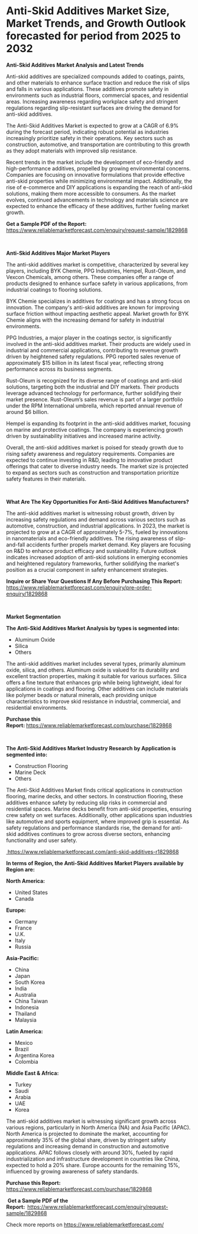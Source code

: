 <p><h1>Anti-Skid Additives Market Size, Market Trends, and Growth Outlook forecasted for period from 2025 to 2032</h1></p><p><strong>Anti-Skid Additives Market Analysis and Latest Trends</strong></p>
<p><p>Anti-skid additives are specialized compounds added to coatings, paints, and other materials to enhance surface traction and reduce the risk of slips and falls in various applications. These additives promote safety in environments such as industrial floors, commercial spaces, and residential areas. Increasing awareness regarding workplace safety and stringent regulations regarding slip-resistant surfaces are driving the demand for anti-skid additives.</p><p>The Anti-Skid Additives Market is expected to grow at a CAGR of 6.9% during the forecast period, indicating robust potential as industries increasingly prioritize safety in their operations. Key sectors such as construction, automotive, and transportation are contributing to this growth as they adopt materials with improved slip resistance. </p><p>Recent trends in the market include the development of eco-friendly and high-performance additives, propelled by growing environmental concerns. Companies are focusing on innovative formulations that provide effective anti-skid properties while minimizing environmental impact. Additionally, the rise of e-commerce and DIY applications is expanding the reach of anti-skid solutions, making them more accessible to consumers. As the market evolves, continued advancements in technology and materials science are expected to enhance the efficacy of these additives, further fueling market growth.</p></p>
<p><strong>Get a Sample PDF of the Report:&nbsp;</strong> <a href="https://www.reliablemarketforecast.com/enquiry/request-sample/1829868?utm_campaign=2193&utm_medium=2&utm_source=Github&utm_content=ia&utm_term=03022025&utm_id=anti-skid-additives">https://www.reliablemarketforecast.com/enquiry/request-sample/1829868</a></p>
<p>&nbsp;</p>
<p><strong>Anti-Skid Additives Major Market Players</strong></p>
<p><p>The anti-skid additives market is competitive, characterized by several key players, including BYK Chemie, PPG Industries, Hempel, Rust-Oleum, and Vexcon Chemicals, among others. These companies offer a range of products designed to enhance surface safety in various applications, from industrial coatings to flooring solutions.</p><p>BYK Chemie specializes in additives for coatings and has a strong focus on innovation. The company's anti-skid additives are known for improving surface friction without impacting aesthetic appeal. Market growth for BYK Chemie aligns with the increasing demand for safety in industrial environments.</p><p>PPG Industries, a major player in the coatings sector, is significantly involved in the anti-skid additives market. Their products are widely used in industrial and commercial applications, contributing to revenue growth driven by heightened safety regulations. PPG reported sales revenue of approximately $15 billion in its latest fiscal year, reflecting strong performance across its business segments.</p><p>Rust-Oleum is recognized for its diverse range of coatings and anti-skid solutions, targeting both the industrial and DIY markets. Their products leverage advanced technology for performance, further solidifying their market presence. Rust-Oleum’s sales revenue is part of a larger portfolio under the RPM International umbrella, which reported annual revenue of around $6 billion.</p><p>Hempel is expanding its footprint in the anti-skid additives market, focusing on marine and protective coatings. The company is experiencing growth driven by sustainability initiatives and increased marine activity.</p><p>Overall, the anti-skid additives market is poised for steady growth due to rising safety awareness and regulatory requirements. Companies are expected to continue investing in R&D, leading to innovative product offerings that cater to diverse industry needs. The market size is projected to expand as sectors such as construction and transportation prioritize safety features in their materials.</p></p>
<p>&nbsp;</p>
<p><strong>What Are The Key Opportunities For Anti-Skid Additives Manufacturers?</strong></p>
<p><p>The anti-skid additives market is witnessing robust growth, driven by increasing safety regulations and demand across various sectors such as automotive, construction, and industrial applications. In 2023, the market is projected to grow at a CAGR of approximately 5-7%, fueled by innovations in nanomaterials and eco-friendly additives. The rising awareness of slip-and-fall accidents further propels market demand. Key players are focusing on R&D to enhance product efficacy and sustainability. Future outlook indicates increased adoption of anti-skid solutions in emerging economies and heightened regulatory frameworks, further solidifying the market's position as a crucial component in safety enhancement strategies.</p></p>
<p><strong>Inquire or Share Your Questions If Any Before Purchasing This Report:</strong> <a href="https://www.reliablemarketforecast.com/enquiry/pre-order-enquiry/1829868?utm_campaign=2193&utm_medium=2&utm_source=Github&utm_content=ia&utm_term=03022025&utm_id=anti-skid-additives">https://www.reliablemarketforecast.com/enquiry/pre-order-enquiry/1829868</a></p>
<p>&nbsp;</p>
<p><strong>Market Segmentation</strong></p>
<p><strong>The Anti-Skid Additives Market Analysis by types is segmented into:</strong></p>
<p><ul><li>Aluminum Oxide</li><li>Silica</li><li>Others</li></ul></p>
<p><p>The anti-skid additives market includes several types, primarily aluminum oxide, silica, and others. Aluminum oxide is valued for its durability and excellent traction properties, making it suitable for various surfaces. Silica offers a fine texture that enhances grip while being lightweight, ideal for applications in coatings and flooring. Other additives can include materials like polymer beads or natural minerals, each providing unique characteristics to improve skid resistance in industrial, commercial, and residential environments.</p></p>
<p><strong>Purchase this Report:&nbsp;</strong><a href="https://www.reliablemarketforecast.com/purchase/1829868?utm_campaign=2193&utm_medium=2&utm_source=Github&utm_content=ia&utm_term=03022025&utm_id=anti-skid-additives">https://www.reliablemarketforecast.com/purchase/1829868</a></p>
<p>&nbsp;</p>
<p><strong>The Anti-Skid Additives Market Industry Research by Application is segmented into:</strong></p>
<p><ul><li>Construction Flooring</li><li>Marine Deck</li><li>Others</li></ul></p>
<p><p>The Anti-Skid Additives Market finds critical applications in construction flooring, marine decks, and other sectors. In construction flooring, these additives enhance safety by reducing slip risks in commercial and residential spaces. Marine decks benefit from anti-skid properties, ensuring crew safety on wet surfaces. Additionally, other applications span industries like automotive and sports equipment, where improved grip is essential. As safety regulations and performance standards rise, the demand for anti-skid additives continues to grow across diverse sectors, enhancing functionality and user safety.</p></p>
<p><a href="https://www.reliablemarketforecast.com/anti-skid-additives-r1829868?utm_campaign=2193&utm_medium=2&utm_source=Github&utm_content=ia&utm_term=03022025&utm_id=anti-skid-additives">&nbsp;https://www.reliablemarketforecast.com/anti-skid-additives-r1829868</a></p>
<p><strong>In terms of Region, the Anti-Skid Additives Market Players available by Region are:</strong></p>
<p>
    <p> <strong> North America: </strong>
        <ul>
            <li>United States</li>
            <li>Canada</li>
        </ul>
        </p> 
    <p> <strong> Europe: </strong>
        <ul>
            <li>Germany</li>
            <li>France</li>
            <li>U.K.</li>
            <li>Italy</li>
            <li>Russia</li>
        </ul>
        </p> 
    <p> <strong> Asia-Pacific: </strong>
        <ul>
            <li>China</li>
            <li>Japan</li>
            <li>South Korea</li>
            <li>India</li>
            <li>Australia</li>
            <li>China Taiwan</li>
            <li>Indonesia</li>
            <li>Thailand</li>
            <li>Malaysia</li>
        </ul>
        </p> 
    <p> <strong> Latin America: </strong>
        <ul>
            <li>Mexico</li>
            <li>Brazil</li>
            <li>Argentina Korea</li>
            <li>Colombia</li>
        </ul>
        </p> 
    <p> <strong> Middle East & Africa: </strong>
        <ul>
            <li>Turkey</li>
            <li>Saudi</li>
            <li>Arabia</li>
            <li>UAE</li>
            <li>Korea</li>
        </ul>
    </p>
    </p>
<p><p>The anti-skid additives market is witnessing significant growth across various regions, particularly in North America (NA) and Asia Pacific (APAC). North America is projected to dominate the market, accounting for approximately 35% of the global share, driven by stringent safety regulations and increasing demand in construction and automotive applications. APAC follows closely with around 30%, fueled by rapid industrialization and infrastructure development in countries like China, expected to hold a 20% share. Europe accounts for the remaining 15%, influenced by growing awareness of safety standards.</p></p>
<p><strong>Purchase this Report: </strong><a href="https://www.reliablemarketforecast.com/purchase/1829868?utm_campaign=2193&utm_medium=2&utm_source=Github&utm_content=ia&utm_term=03022025&utm_id=anti-skid-additives">https://www.reliablemarketforecast.com/purchase/1829868</a></p>
<p>&nbsp;<strong>Get a Sample PDF of the Report:&nbsp;&nbsp;</strong><a href="https://www.reliablemarketforecast.com/enquiry/request-sample/1829868?utm_campaign=2193&utm_medium=2&utm_source=Github&utm_content=ia&utm_term=03022025&utm_id=anti-skid-additives">https://www.reliablemarketforecast.com/enquiry/request-sample/1829868</a></p>
<p><strong></strong></p>
<p>Check more reports on <a href="https://www.reliablemarketforecast.com/?utm_campaign=2193&utm_medium=2&utm_source=Github&utm_content=ia&utm_term=03022025&utm_id=anti-skid-additives">https://www.reliablemarketforecast.com/</a></p>